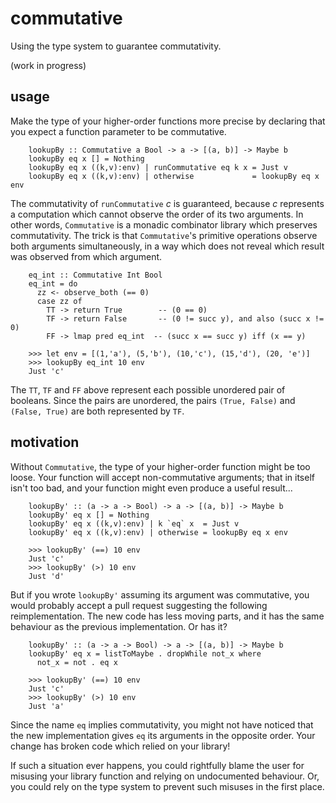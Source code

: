 commutative
===========

Using the type system to guarantee commutativity.

(work in progress)


usage
-----

Make the type of your higher-order functions more precise by declaring that you expect a function parameter to be commutative.

        lookupBy :: Commutative a Bool -> a -> [(a, b)] -> Maybe b
        lookupBy eq x [] = Nothing
        lookupBy eq x ((k,v):env) | runCommutative eq k x = Just v
        lookupBy eq x ((k,v):env) | otherwise             = lookupBy eq x env

The commutativity of `runCommutative` _c_ is guaranteed, because _c_ represents a computation which cannot observe the order of its two arguments. In other words, `Commutative` is a monadic combinator library which preserves commutativity. The trick is that `Commutative`'s primitive operations observe both arguments simultaneously, in a way which does not reveal which result was observed from which argument.

        eq_int :: Commutative Int Bool
        eq_int = do
          zz <- observe_both (== 0)
          case zz of
            TT -> return True        -- (0 == 0)
            TF -> return False       -- (0 != succ y), and also (succ x != 0)
            FF -> lmap pred eq_int  -- (succ x == succ y) iff (x == y)
        
        >>> let env = [(1,'a'), (5,'b'), (10,'c'), (15,'d'), (20, 'e')]
        >>> lookupBy eq_int 10 env
        Just 'c'

The `TT`, `TF` and `FF` above represent each possible unordered pair of booleans. Since the pairs are unordered, the pairs `(True, False)` and `(False, True)` are both represented by `TF`.


motivation
----------

Without `Commutative`, the type of your higher-order function might be too loose. Your function will accept non-commutative arguments; that in itself isn't too bad, and your function might even produce a useful result...

        lookupBy' :: (a -> a -> Bool) -> a -> [(a, b)] -> Maybe b
        lookupBy' eq x [] = Nothing
        lookupBy' eq x ((k,v):env) | k `eq` x  = Just v
        lookupBy' eq x ((k,v):env) | otherwise = lookupBy eq x env
        
        >>> lookupBy' (==) 10 env
        Just 'c'
        >>> lookupBy' (>) 10 env
        Just 'd'

But if you wrote `lookupBy'` assuming its argument was commutative, you would probably accept a pull request suggesting the following reimplementation. The new code has less moving parts, and it has the same behaviour as the previous implementation. Or has it?

        lookupBy' :: (a -> a -> Bool) -> a -> [(a, b)] -> Maybe b
        lookupBy' eq x = listToMaybe . dropWhile not_x where
          not_x = not . eq x
        
        >>> lookupBy' (==) 10 env
        Just 'c'
        >>> lookupBy' (>) 10 env
        Just 'a'

Since the name `eq` implies commutativity, you might not have noticed that the new implementation gives `eq` its arguments in the opposite order. Your change has broken code which relied on your library!

If such a situation ever happens, you could rightfully blame the user for misusing your library function and relying on undocumented behaviour. Or, you could rely on the type system to prevent such misuses in the first place.

